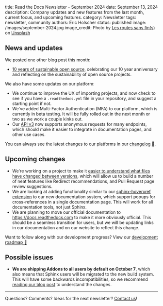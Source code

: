 title: Read the Docs Newsletter - September 2024
date: September 13, 2024
description: Company updates and new features from the last month, current focus, and upcoming features.
category: Newsletter
tags: newsletter, community
authors: Eric Holscher
status: published
image: /images/september-2024.jpg
image_credit: Photo by <a href="https://unsplash.com/@routessansfins?utm_content=creditCopyText&utm_medium=referral&utm_source=unsplash">Les routes sans fin(s)</a> on <a href="https://unsplash.com/photos/a-lifeguard-tower-sitting-on-top-of-a-sandy-beach-gnkhKUmENms?utm_content=creditCopyText&utm_medium=referral&utm_source=unsplash">Unsplash</a>

## News and updates

We posted one other blog post this month:

* [10 years of sustainable open source](https://about.readthedocs.com/blog/2024/08/10-year-anniversary/), celebrating our 10 year anniversary and reflecting on the sustainability of open source projects.

We also have some updates on our platform:

* We continue to improve the UX of importing projects, and now check to see if you have a `.readthedocs.yml` file in your repository, and suggest a starting point if not.
* We've added Multi-Factor Authentication (MFA) to our platform, which is currently in beta testing. It will be fully rolled out in the next month or two as we work a couple kinks out.
* Our [API v3](https://docs.readthedocs.io/en/stable/api/v3.html) now supports anonymous requests for many endpoints, which should make it easier to integrate in documentation pages, and other use cases.

You can always see the latest changes to our platforms in our [changelog 📃](https://docs.readthedocs.io/page/changelog.html).

## Upcoming changes

* We're working on a project to make it [easier to understand what files have changed between versions](https://github.com/readthedocs/readthedocs.org/issues/11319), which will allow us to build a number of neat features like Redirect recommendations, and Pull Request page review suggestions.
* We are looking at adding functionality similar to our [sphinx-hoverxref extension](https://github.com/readthedocs/sphinx-hoverxref) to our new documentation system, which support popups for cross-references in a single documentation page. This will work for all documentation tools, not just Sphinx.
* We are planning to move our official documentation to https://docs.readthedocs.com to make it more obviously official. This should be a seamless transition for users, but we will be updating links in our documentation and on our website to reflect this change.

Want to follow along with our development progress? View our [development roadmap 📍️](https://github.com/orgs/readthedocs/projects/156/views/1)

## Possible issues

- **We are shipping Addons to all users by default on October 7**, which also means that Sphinx users will be migrated to the new build system. This will have some backwards incompatibilities, so we recommend [reading our blog post](https://about.readthedocs.com/blog/2024/07/addons-by-default/) to understand the changes.

-----

Questions? Comments? Ideas for the next newsletter? [Contact us](mailto:hello@readthedocs.org)!
